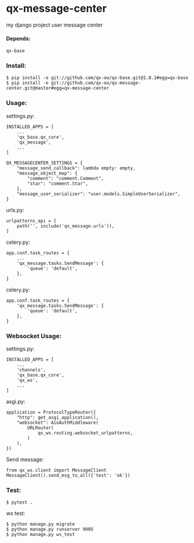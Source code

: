# qx-message-center

my django project user message center

#### Depends:

    qx-base

### Install:

    $ pip install -e git://github.com/qx-oo/qx-base.git@1.0.2#egg=qx-base
    $ pip install -e git://github.com/qx-oo/qx-message-center.git@master#egg=qx-message-center

### Usage:

settings.py:

    INSTALLED_APPS = [
        ...
        'qx_base.qx_core',
        'qx_message',
        ...
    ]

    QX_MESSAGECENTER_SETTINGS = {
        "message_send_callback": lambda empty: empty,
        "message_object_map": {
            "comment": "comment.Comment",
            "star": "comment.Star",
        },
        "message_user_serializer": "user.models.SimpleUserSerializer",
    }

urls.py:

    urlpatterns_api = [
        path('', include('qx_message.urls')),
    ]

celery.py:

    app.conf.task_routes = {
        ...
        'qx_message.tasks.SendMessage': {
            'queue': 'default',
        },
    }

celery.py:

    app.conf.task_routes = {
        'qx_message.tasks.SendMessage': {
            'queue': 'default',
        },
    }

### Websocket Usage:

settings.py:

    INSTALLED_APPS = [
        ...
        'channels',
        'qx_base.qx_core',
        'qx_ws',
        ...
    ]

asgi.py:

    application = ProtocolTypeRouter({
        "http": get_asgi_application(),
        "websocket": AioAuthMiddleware(
            URLRouter(
                qx_ws.routing.websocket_urlpatterns,
            )
        ),
    })

Send message:

    from qx_ws.client import MessageClient
    MessageClient().send_msg_to_all({'test': 'ok'})

### Test:

    $ pytest .

ws test:

    $ python manage.py migrate
    $ python manage.py runserver 9005
    $ python manage.py ws_test